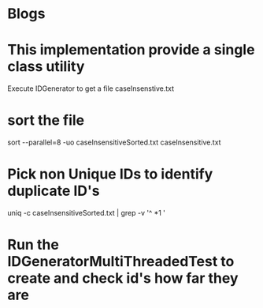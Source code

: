 # Blogs

# This implementation provide a single class utility 
Execute IDGenerator to get a file caseInsenstive.txt

# sort the file
sort --parallel=8 -uo caseInsensitiveSorted.txt caseInsensitive.txt 

# Pick non Unique IDs to identify duplicate ID's
uniq -c caseInsensitiveSorted.txt | grep -v '^ *1 '


# Run the IDGeneratorMultiThreadedTest to create and check id's how far they are